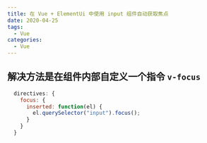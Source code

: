 ```yaml
---
title: 在 Vue + ElementUi 中使用 input 组件自动获取焦点
date: 2020-04-25
tags:
  - Vue
categories:
  - Vue
---
```



## 解决方法是在组件内部自定义一个指令 `v-focus`

```javascript
  directives: {
    focus: {
      inserted: function(el) {
        el.querySelector("input").focus();
      }
    }
  }

```